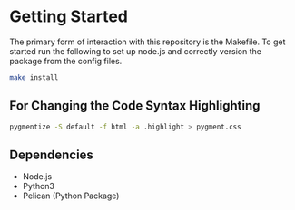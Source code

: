 # Getting Started

The primary form of interaction with this repository is the Makefile. To get started run the following to set up node.js and correctly version the package from the config files.

``` bash
make install
```

## For Changing the Code Syntax Highlighting

``` bash
pygmentize -S default -f html -a .highlight > pygment.css
```

## Dependencies

- Node.js
- Python3 
- Pelican (Python Package)
